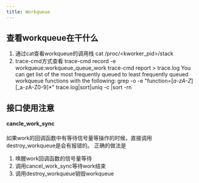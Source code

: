 ```yaml
---
title: Workqueue
---
```


## 查看workqueue在干什么
1) 通过cat查看workqueue的调用栈
  cat /proc/<kworker_pid>/stack
2) trace-cmd方式查看
  trace-cmd record -e workqueue:workqueue_queue_work
  trace-cmd report > trace.log
  You can get list of the most frequently queued to least frequently queued workqueue functions with the following:
    grep -o -e "function=[_a-zA-Z_][_a-zA-Z0-9]*" trace.log|sort|uniq -c |sort -rn

## 接口使用注意
#### cancle_work_sync
如果work的回调函数中有等待信号量等操作的时候，直接调用destroy_workqueue是会有报错的。
正确的做法是
1) 唤醒work回调函数的信号量等待
2) 调用cancel_work_sync等待work结束
3) 调用destroy_workqueue销毁workqueue

